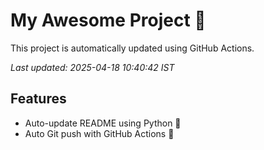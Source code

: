 # My Awesome Project 🚀

This project is automatically updated using GitHub Actions.

_Last updated: 2025-04-18 10:40:42 IST_

## Features
- Auto-update README using Python 🐍
- Auto Git push with GitHub Actions 🤖
